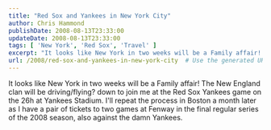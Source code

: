 ```yaml
---
title: "Red Sox and Yankees in New York City"
author: Chris Hammond
publishDate: 2008-08-13T23:33:00
updateDate: 2008-08-13T23:33:00
tags: [ 'New York', 'Red Sox', 'Travel' ]
excerpt: "It looks like New York in two weeks will be a Family affair! The New England clan will be driving/flying? down to join me at the Red Sox Yankees game on the 26h at Yankees Stadium. I'll repeat the process in Boston a month later as I have a pair of tickets to two games at Fenway in the final regular series of the 2008 season, also against the damn Yankees."
url: /2008/red-sox-and-yankees-in-new-york-city  # Use the generated URL with year
---
```

<p>It looks like New York in two weeks will be a Family affair! The New England clan will be driving/flying? down to join me at the Red Sox Yankees game on the 26h at Yankees Stadium. I'll repeat the process in Boston a month later as I have a pair of tickets to two games at Fenway in the final regular series of the 2008 season, also against the damn Yankees.</p>
